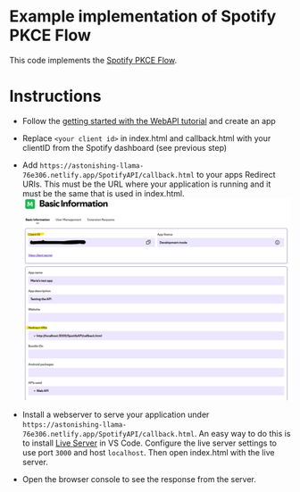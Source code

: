 # Example implementation of Spotify PKCE Flow
This code implements the [Spotify PKCE Flow](https://developer.spotify.com/documentation/web-api/tutorials/code-pkce-flow).

# Instructions
- Follow the [getting started with the WebAPI tutorial](https://developer.spotify.com/documentation/web-api/tutorials/getting-started) and create an app
- Replace `<your client id>` in index.html and callback.html with your clientID from the Spotify dashboard (see previous step)
- Add `https://astonishing-llama-76e306.netlify.app/SpotifyAPI/callback.html` to your apps Redirect URIs. This must be the URL where your application is running and it must be the same that is used in index.html.
   ![](./assets/spotify%20app.jpg)

- Install a webserver to serve your application under `https://astonishing-llama-76e306.netlify.app/SpotifyAPI/callback.html`. An easy way to do this is to install [Live Server](https://marketplace.visualstudio.com/items?itemName=ritwickdey.LiveServer) in VS Code. Configure the live server settings to use port `3000` and host `localhost`. Then open index.html with the live server.
- Open the browser console to see the response from the server.